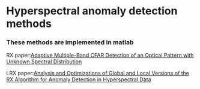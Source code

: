 # Hyperspectral anomaly detection methods
### These methods are implemented in matlab
RX      paper:[Adaptive Multiple-Band CFAR Detection of an Optical Pattern with Unknown Spectral Distribution](https://ieeexplore.ieee.org/document/60107)

LRX     paper:[Analysis and Optimizations of Global and Local Versions of the RX Algorithm for Anomaly Detection in Hyperspectral Data](https://ieeexplore.ieee.org/document/6412738)
